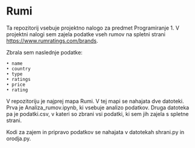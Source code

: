 # Rumi
Ta repozitorij vsebuje projektno nalogo za predmet Programiranje 1. V projektni nalogi sem zajela podatke vseh rumov na spletni strani https://www.rumratings.com/brands. 

Zbrala sem naslednje podatke:

    • name 
    • country  
    • type
    • ratings
    • price
    • rating

V repozitoriju je najprej mapa Rumi. V tej mapi se nahajata dve datoteki. Prva je Analiza_rumov.ipynb, ki vsebuje analizo podatkov. Druga datoteka pa je podatki.csv, v kateri so zbrani vsi podatki, ki sem jih zajela s spletne strani.

Kodi za zajem in  pripravo podatkov se nahajata v datotekah shrani.py in orodja.py.
